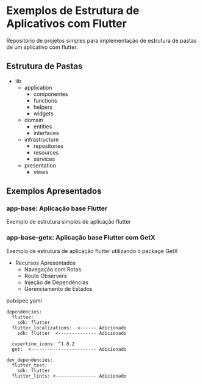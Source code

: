 # Exemplos de Estrutura de Aplicativos com Flutter

Repositório de projetos simples para implementação de estrutura de pastas de um aplicativo com flutter.

## Estrutura de Pastas

* lib
  * application
    * componentes
    * functions
    * helpers
    * widgets
  * domain
    * entities
    * interfaces
  * infrastructure
    * repositories
    * resources
    * services
  * presentation
    * views

## Exemplos Apresentados

### app-base: Aplicação base Flutter

Exemplo de estrutura simples de aplicação flutter

### app-base-getx: Aplicação base Flutter com GetX

Exemplo de estrutura de aplicação flutter utilizando o package GetX

* Recursos Apresentados
  * Navegação com Rotas
  * Route Observers
  * Injeção de Dependências
  * Gerenciamento de Estados

pubspec.yaml

```
dependencies:
  flutter:
    sdk: flutter
  flutter_localizations:  <------ Adicionado
    sdk: flutter  <-------------- Adicionado

  cupertino_icons: ^1.0.2
  get:  <------------------------ Adicionado

dev_dependencies:
  flutter_test:
    sdk: flutter
  flutter_lints: <--------------- Adicionado
```
